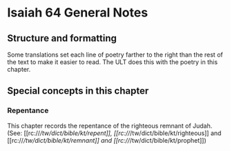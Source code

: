 # Isaiah 64 General Notes
## Structure and formatting

Some translations set each line of poetry farther to the right than the rest of the text to make it easier to read. The ULT does this with the poetry in this chapter.

## Special concepts in this chapter

### Repentance
This chapter records the repentance of the righteous remnant of Judah. (See: [[rc://*/tw/dict/bible/kt/repent]], [[rc://*/tw/dict/bible/kt/righteous]] and [[rc://*/tw/dict/bible/kt/remnant]] and [[rc://*/tw/dict/bible/kt/prophet]])